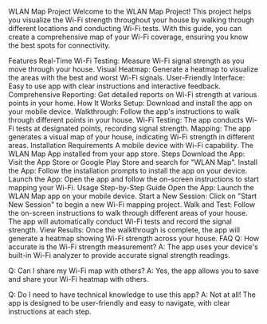 WLAN Map Project
Welcome to the WLAN Map Project! This project helps you visualize the Wi-Fi strength throughout your house by walking through different locations and conducting Wi-Fi tests. With this guide, you can create a comprehensive map of your Wi-Fi coverage, ensuring you know the best spots for connectivity.

Features
Real-Time Wi-Fi Testing: Measure Wi-Fi signal strength as you move through your house.
Visual Heatmap: Generate a heatmap to visualize the areas with the best and worst Wi-Fi signals.
User-Friendly Interface: Easy to use app with clear instructions and interactive feedback.
Comprehensive Reporting: Get detailed reports on Wi-Fi strength at various points in your home.
How It Works
Setup: Download and install the app on your mobile device.
Walkthrough: Follow the app's instructions to walk through different points in your house.
Wi-Fi Testing: The app conducts Wi-Fi tests at designated points, recording signal strength.
Mapping: The app generates a visual map of your house, indicating Wi-Fi strength in different areas.
Installation
Requirements
A mobile device with Wi-Fi capability.
The WLAN Map App installed from your app store.
Steps
Download the App: Visit the App Store or Google Play Store and search for "WLAN Map".
Install the App: Follow the installation prompts to install the app on your device.
Launch the App: Open the app and follow the on-screen instructions to start mapping your Wi-Fi.
Usage
Step-by-Step Guide
Open the App: Launch the WLAN Map app on your mobile device.
Start a New Session: Click on "Start New Session" to begin a new Wi-Fi mapping project.
Walk and Test: Follow the on-screen instructions to walk through different areas of your house. The app will automatically conduct Wi-Fi tests and record the signal strength.
View Results: Once the walkthrough is complete, the app will generate a heatmap showing Wi-Fi strength across your house.
FAQ
Q: How accurate is the Wi-Fi strength measurement?
A: The app uses your device's built-in Wi-Fi analyzer to provide accurate signal strength readings.

Q: Can I share my Wi-Fi map with others?
A: Yes, the app allows you to save and share your Wi-Fi heatmap with others.

Q: Do I need to have technical knowledge to use this app?
A: Not at all! The app is designed to be user-friendly and easy to navigate, with clear instructions at each step.
